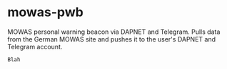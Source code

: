 # mowas-pwb
MOWAS personal warning beacon via DAPNET and Telegram. Pulls data from the German MOWAS site and pushes it to the user's DAPNET and Telegram account.

    Blah
